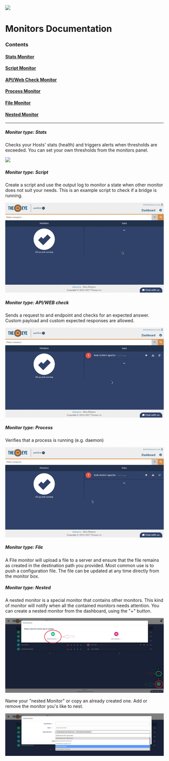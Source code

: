 [![](https://theeye.io/landpage/images/logo.png)](https://theeye.io)

# Monitors Documentation
### Contents
#### [Stats Monitor](#monitor-type-stats)
#### [Script Monitor](#monitor-type-script)
#### [API/Web Check Monitor](#monitor-type-api-webcheck)
#### [Process Monitor](#monitor-type-process)
#### [File Monitor](#monitor-type-file)
#### [Nested Monitor](#monitor-type-nested)
------------------------------

##### Monitor type: Stats

Checks your Hosts' stats (health) and triggers alerts when thresholds are exceeded.
You can set your own thresholds from the monitors panel.

![](https://github.com/patobas/docs/blob/master/monitor_stats.gif)

##### Monitor type: Script

Create a script and use the output log to monitor a state when other monitor does not suit your needs.
This is an example script to check if a bridge is running.

![](https://github.com/patobas/docs/blob/master/monitor_script.gif)


##### Monitor type: API/WEB check

Sends a request to and endpoint and checks for an expected answer.
Custom payload and custom expected responses are allowed.

![](https://github.com/patobas/docs/blob/master/web_api.gif)


##### Monitor type: Process

Verifies that a process is running (e.g. daemon)

![](https://github.com/patobas/docs/blob/master/monitor_process.gif)

##### Monitor type: File

A File monitor will upload a file to a server and ensure that the file remains as created in the destination path you provided.
Most common use is to push a configuration file. The file can be updated at any time directly from the monitor box.

##### Monitor type: Nested
A nested monitor is a special monitor that contains other monitors. This kind of monitor will notify when all the contained monitors needs attention.
You can create a nested monitor from the dashboard, using the "+" button. 

![](/images/NestedMonitors.jpg)

Name your "nested Monitor" or copy an already created one. Add or remove the monitor you's like to nest.

![](/images/NestedMonitorsSetup.jpg)
